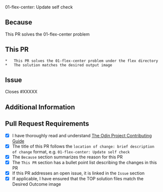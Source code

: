 <!-- Thank you for taking the time to contribute to The Odin Project. In order to get this pull request (PR) merged in a reasonable amount of time, you must complete this entire template. -->
01-flex-center: Update self check

## Because
<!-- Summarize the purpose or reasons for this PR, e.g. what problem it solves or what benefit it provides. -->
This PR solves the 01-flex-center problem 

## This PR
<!-- A bullet point list of one or more items describing the specific changes. -->
    *   This PR solves the 01-flex-center problem under the flex directory
    *   The solution matches the desired output image

## Issue
<!--
If this PR closes an open issue in this repo, replace the XXXXX below with the issue number, e.g. Closes #2013.

If this PR closes an open issue in another TOP repo, replace the #XXXXX with the URL of the issue, e.g. Closes https://github.com/TheOdinProject/curriculum/issues/XXXXX

If this PR does not close, but is related to another issue or PR, you can link it as above without the 'Closes' keyword, e.g. 'Related to #2013'.
-->
Closes #XXXXX

## Additional Information
<!-- Any other information about this PR, such as a link to a Discord discussion. -->


## Pull Request Requirements
<!-- Replace the whitespace between the square brackets with an 'x', e.g. [x]. After you create the PR, they will become checkboxes that you can click on. -->
-   [x] I have thoroughly read and understand [The Odin Project Contributing Guide](https://github.com/TheOdinProject/.github/blob/main/CONTRIBUTING.md)
-   [x] The title of this PR follows the `location of change: brief description of change` format, e.g. `01-flex-center: Update self check`
-   [x] The `Because` section summarizes the reason for this PR
-   [x] The `This PR` section has a bullet point list describing the changes in this PR
-   [x] If this PR addresses an open issue, it is linked in the `Issue` section
-   [x] If applicable, I have ensured that the TOP solution files match the Desired Outcome image
